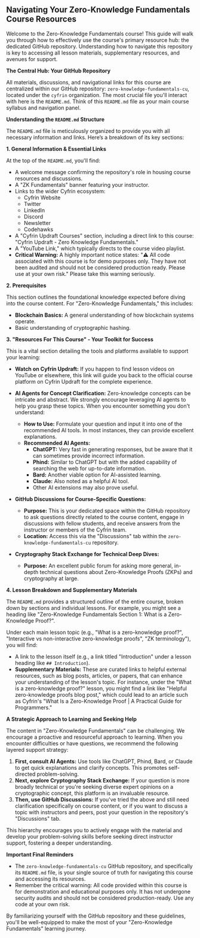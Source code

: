 ## Navigating Your Zero-Knowledge Fundamentals Course Resources

Welcome to the Zero-Knowledge Fundamentals course! This guide will walk you through how to effectively use the course's primary resource hub: the dedicated GitHub repository. Understanding how to navigate this repository is key to accessing all lesson materials, supplementary resources, and avenues for support.

**The Central Hub: Your GitHub Repository**

All materials, discussions, and navigational links for this course are centralized within our GitHub repository: `zero-knowledge-fundamentals-cu`, located under the `cyfrin` organization. The most crucial file you'll interact with here is the `README.md`. Think of this `README.md` file as your main course syllabus and navigation panel.

**Understanding the `README.md` Structure**

The `README.md` file is meticulously organized to provide you with all necessary information and links. Here’s a breakdown of its key sections:

**1. General Information & Essential Links**

At the top of the `README.md`, you'll find:
*   A welcome message confirming the repository's role in housing course resources and discussions.
*   A "ZK Fundamentals" banner featuring your instructor.
*   Links to the wider Cyfrin ecosystem:
    *   Cyfrin Website
    *   Twitter
    *   LinkedIn
    *   Discord
    *   Newsletter
    *   Codehawks
*   A "Cyfrin Updraft Courses" section, including a direct link to this course: "Cyfrin Updraft - Zero Knowledge Fundamentals."
*   A "YouTube Link," which typically directs to the course video playlist.
*   **Critical Warning:** A highly important notice states: "⚠️ All code associated with this course is for demo purposes only. They have not been audited and should not be considered production ready. Please use at your own risk." Please take this warning seriously.

**2. Prerequisites**

This section outlines the foundational knowledge expected before diving into the course content. For "Zero-Knowledge Fundamentals," this includes:
*   **Blockchain Basics:** A general understanding of how blockchain systems operate.
*   Basic understanding of cryptographic hashing.

**3. "Resources For This Course" - Your Toolkit for Success**

This is a vital section detailing the tools and platforms available to support your learning:

*   **Watch on Cyfrin Updraft:** If you happen to find lesson videos on YouTube or elsewhere, this link will guide you back to the official course platform on Cyfrin Updraft for the complete experience.

*   **AI Agents for Concept Clarification:**
    Zero-knowledge concepts can be intricate and abstract. We strongly encourage leveraging AI agents to help you grasp these topics. When you encounter something you don't understand:
    *   **How to Use:** Formulate your question and input it into one of the recommended AI tools. In most instances, they can provide excellent explanations.
    *   **Recommended AI Agents:**
        *   **ChatGPT:** Very fast in generating responses, but be aware that it can sometimes provide incorrect information.
        *   **Phind:** Similar to ChatGPT but with the added capability of searching the web for up-to-date information.
        *   **Bard:** Another viable option for AI-assisted learning.
        *   **Claude:** Also noted as a helpful AI tool.
        *   Other AI extensions may also prove useful.

*   **GitHub Discussions for Course-Specific Questions:**
    *   **Purpose:** This is your dedicated space within the GitHub repository to ask questions directly related to the course content, engage in discussions with fellow students, and receive answers from the instructor or members of the Cyfrin team.
    *   **Location:** Access this via the "Discussions" tab within the `zero-knowledge-fundamentals-cu` repository.

*   **Cryptography Stack Exchange for Technical Deep Dives:**
    *   **Purpose:** An excellent public forum for asking more general, in-depth technical questions about Zero-Knowledge Proofs (ZKPs) and cryptography at large.

**4. Lesson Breakdown and Supplementary Materials**

The `README.md` provides a structured outline of the entire course, broken down by sections and individual lessons. For example, you might see a heading like "Zero-Knowledge Fundamentals Section 1: What is a Zero-Knowledge Proof?".

Under each main lesson topic (e.g., "What is a zero-knowledge proof?", "Interactive vs non-interactive zero-knowledge proofs", "ZK terminology"), you will find:
*   A link to the lesson itself (e.g., a link titled "Introduction" under a lesson heading like `## Introduction`).
*   **Supplementary Materials:** These are curated links to helpful external resources, such as blog posts, articles, or papers, that can enhance your understanding of the lesson's topic. For instance, under the "What is a zero-knowledge proof?" lesson, you might find a link like "Helpful zero-knowledge proofs blog post," which could lead to an article such as Cyfrin's "What Is a Zero-Knowledge Proof | A Practical Guide for Programmers."

**A Strategic Approach to Learning and Seeking Help**

The content in "Zero-Knowledge Fundamentals" can be challenging. We encourage a proactive and resourceful approach to learning. When you encounter difficulties or have questions, we recommend the following layered support strategy:

1.  **First, consult AI Agents:** Use tools like ChatGPT, Phind, Bard, or Claude to get quick explanations and clarify concepts. This promotes self-directed problem-solving.
2.  **Next, explore Cryptography Stack Exchange:** If your question is more broadly technical or you're seeking diverse expert opinions on a cryptographic concept, this platform is an invaluable resource.
3.  **Then, use GitHub Discussions:** If you've tried the above and still need clarification specifically on course content, or if you want to discuss a topic with instructors and peers, post your question in the repository's "Discussions" tab.

This hierarchy encourages you to actively engage with the material and develop your problem-solving skills before seeking direct instructor support, fostering a deeper understanding.

**Important Final Reminders**

*   The `zero-knowledge-fundamentals-cu` GitHub repository, and specifically its `README.md` file, is your single source of truth for navigating this course and accessing its resources.
*   Remember the critical warning: All code provided within this course is for demonstration and educational purposes only. It has not undergone security audits and should not be considered production-ready. Use any code at your own risk.

By familiarizing yourself with the GitHub repository and these guidelines, you'll be well-equipped to make the most of your "Zero-Knowledge Fundamentals" learning journey.